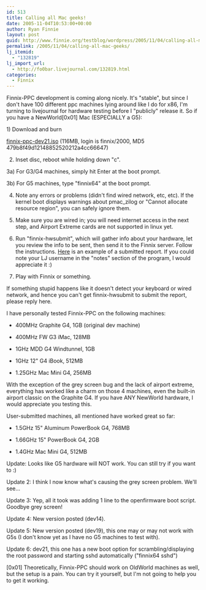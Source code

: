 ```yaml
---
id: 513
title: Calling all Mac geeks!
date: 2005-11-04T10:53:00+00:00
author: Ryan Finnie
layout: post
guid: http://www.finnie.org/testblog/wordpress/2005/11/04/calling-all-mac-geeks/
permalink: /2005/11/04/calling-all-mac-geeks/
lj_itemid:
  - "132819"
lj_import_url:
  - http://fo0bar.livejournal.com/132819.html
categories:
  - Finnix
---
```

Finnix-PPC development is coming along nicely. It's "stable", but since I don't have 100 different ppc machines lying around like I do for x86, I'm turning to livejournal for hardware testing before I "publicly" release it. So if you have a NewWorld[0x01] Mac (ESPECIALLY a G5):

<!--more-->1) Download and burn 

[finnix-ppc-dev21.iso](http://coma.colobox.com/finnix/finnix-ppc-dev21.iso) (116MB, login is finnix/2000, MD5 479b8f49d12148852520212a4cc66647)
  
2) Inset disc, reboot while holding down "c".
  
3a) For G3/G4 machines, simply hit Enter at the boot prompt.
  
3b) For G5 machines, type "finnix64" at the boot prompt.
  
4) Note any errors or problems (didn't find wired network, etc, etc). If the kernel boot displays warnings about pmac_zilog or "Cannot allocate resource region", you can safely ignore them.
  
5) Make sure you are wired in; you will need internet access in the next step, and Airport Extreme cards are not supported in linux yet.
  
6) Run "finnix-hwsubmit", which will gather info about your hardware, let you review the info to be sent, then send it to the Finnix server. Follow the instructions. [Here](http://www.finnix.org/submits/ppc/1131131838-3492276741-220483593.gz) is an example of a submitted report. If you could note your LJ username in the "notes" section of the program, I would appreciate it :)
  
7) Play with Finnix or something.

If something stupid happens like it doesn't detect your keyboard or wired network, and hence you can't get finnix-hwsubmit to submit the report, please reply here.

I have personally tested Finnix-PPC on the following machines:
  
* 400MHz Graphite G4, 1GB (original dev machine)
  
* 400MHz FW G3 iMac, 128MB
  
* 1GHz MDD G4 Windtunnel, 1GB
  
* 1GHz 12" G4 iBook, 512MB
  
* 1.25GHz Mac Mini G4, 256MB

With the exception of the grey screen bug and the lack of airport extreme, everything has worked like a charm on those 4 machines, even the built-in airport classic on the Graphite G4. If you have ANY NewWorld hardware, I would appreciate you testing this.

User-submitted machines, all mentioned have worked great so far:
  
* 1.5GHz 15" Aluminum PowerBook G4, 768MB
  
* 1.66GHz 15" PowerBook G4, 2GB
  
* 1.4GHz Mac Mini G4, 512MB

Update: Looks like G5 hardware will NOT work. You can still try if you want to :)
  
Update 2: I think I now know what's causing the grey screen problem. We'll see...
  
Update 3: Yep, all it took was adding 1 line to the openfirmware boot script. Goodbye grey screen!
  
Update 4: New version posted (dev14).
  
Update 5: New version posted (dev19), this one may or may not work with G5s (I don't know yet as I have no G5 machines to test with).
  
Update 6: dev21, this one has a new boot option for scrambling/displaying the root password and starting sshd automatically ("finnix64 sshd")

[0x01] Theoretically, Finnix-PPC should work on OldWorld machines as well, but the setup is a pain. You can try it yourself, but I'm not going to help you to get it working.
